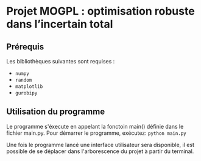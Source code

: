 # Projet MOGPL : optimisation robuste dans l’incertain total

## Prérequis
Les bibliothèques suivantes sont requises :
- `numpy`
- `random`
- `matplotlib`
- `gurobipy`

## Utilisation du programme 
Le programme s'éxecute en appelant la fonctoin main() définie dans le fichier main.py. Pour démarrer le programme, exécutez:
`python main.py`

Une fois le programme lancé une interface utilisateur sera disponible, il est possible de se déplacer dans l'arborescence du projet à partir du terminal.